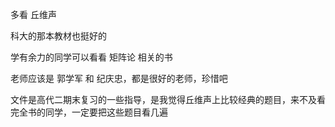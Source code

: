 多看 丘维声

科大的那本教材也挺好的

学有余力的同学可以看看 矩阵论 相关的书

老师应该是 郭学军 和 纪庆忠，都是很好的老师，珍惜吧

文件是高代二期末复习的一些指导，是我觉得丘维声上比较经典的题目，来不及看完全书的同学，一定要把这些题目看几遍

